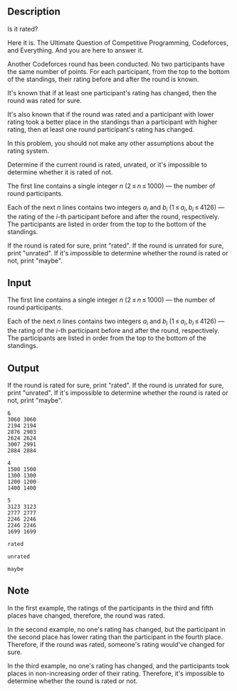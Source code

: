 ## Description

<div><p><span class="tex-font-style-underline">Is it rated?</span></p><p>Here it is. The Ultimate Question of Competitive Programming, Codeforces, and Everything. And you are here to answer it.</p><p>Another Codeforces round has been conducted. No two participants have the same number of points. For each participant, from the top to the bottom of the standings, their rating before and after the round is known.</p><p>It's known that if at least one participant's rating has changed, then the round was rated for sure.</p><p>It's also known that if the round was rated and a participant with lower rating took a better place in the standings than a participant with higher rating, then at least one round participant's rating has changed.</p><p>In this problem, you should not make any other assumptions about the rating system.</p><p>Determine if the current round is rated, unrated, or it's impossible to determine whether it is rated of not.</p></div><div class="input-specification"><p>The first line contains a single integer <span class="tex-span"><i>n</i></span> (<span class="tex-span">2 ≤ <i>n</i> ≤ 1000</span>)&nbsp;— the number of round participants.</p><p>Each of the next <span class="tex-span"><i>n</i></span> lines contains two integers <span class="tex-span"><i>a</i><sub class="lower-index"><i>i</i></sub></span> and <span class="tex-span"><i>b</i><sub class="lower-index"><i>i</i></sub></span> (<span class="tex-span">1 ≤ <i>a</i><sub class="lower-index"><i>i</i></sub>, <i>b</i><sub class="lower-index"><i>i</i></sub> ≤ 4126</span>)&nbsp;— the rating of the <span class="tex-span"><i>i</i></span>-th participant before and after the round, respectively. The participants are listed in order from the top to the bottom of the standings.</p></div><div class="output-specification"><p>If the round is rated for sure, print "<span class="tex-font-style-tt">rated</span>". If the round is unrated for sure, print "<span class="tex-font-style-tt">unrated</span>". If it's impossible to determine whether the round is rated or not, print "<span class="tex-font-style-tt">maybe</span>".</p></div>

## Input

<p>The first line contains a single integer <span class="tex-span"><i>n</i></span> (<span class="tex-span">2 ≤ <i>n</i> ≤ 1000</span>)&nbsp;— the number of round participants.</p><p>Each of the next <span class="tex-span"><i>n</i></span> lines contains two integers <span class="tex-span"><i>a</i><sub class="lower-index"><i>i</i></sub></span> and <span class="tex-span"><i>b</i><sub class="lower-index"><i>i</i></sub></span> (<span class="tex-span">1 ≤ <i>a</i><sub class="lower-index"><i>i</i></sub>, <i>b</i><sub class="lower-index"><i>i</i></sub> ≤ 4126</span>)&nbsp;— the rating of the <span class="tex-span"><i>i</i></span>-th participant before and after the round, respectively. The participants are listed in order from the top to the bottom of the standings.</p>

## Output

<p>If the round is rated for sure, print "<span class="tex-font-style-tt">rated</span>". If the round is unrated for sure, print "<span class="tex-font-style-tt">unrated</span>". If it's impossible to determine whether the round is rated or not, print "<span class="tex-font-style-tt">maybe</span>".</p>





```input1
6
3060 3060
2194 2194
2876 2903
2624 2624
3007 2991
2884 2884

```




```input2
4
1500 1500
1300 1300
1200 1200
1400 1400

```




```input3
5
3123 3123
2777 2777
2246 2246
2246 2246
1699 1699

```




```output1
rated

```




```output2
unrated

```




```output3
maybe

```



## Note

<p>In the first example, the ratings of the participants in the third and fifth places have changed, therefore, the round was rated.</p><p>In the second example, no one's rating has changed, but the participant in the second place has lower rating than the participant in the fourth place. Therefore, if the round was rated, someone's rating would've changed for sure.</p><p>In the third example, no one's rating has changed, and the participants took places in non-increasing order of their rating. Therefore, it's impossible to determine whether the round is rated or not.</p>
